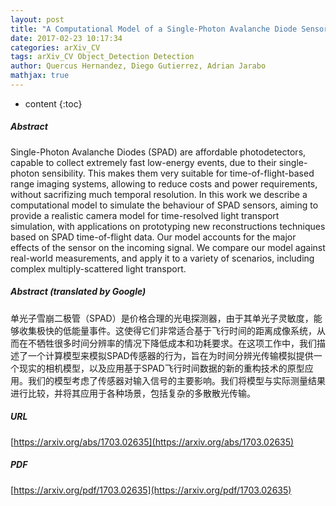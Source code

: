```yaml
---
layout: post
title: "A Computational Model of a Single-Photon Avalanche Diode Sensor for Transient Imaging"
date: 2017-02-23 10:17:34
categories: arXiv_CV
tags: arXiv_CV Object_Detection Detection
author: Quercus Hernandez, Diego Gutierrez, Adrian Jarabo
mathjax: true
---
```


* content
{:toc}

##### Abstract
Single-Photon Avalanche Diodes (SPAD) are affordable photodetectors, capable to collect extremely fast low-energy events, due to their single-photon sensibility. This makes them very suitable for time-of-flight-based range imaging systems, allowing to reduce costs and power requirements, without sacrifizing much temporal resolution. In this work we describe a computational model to simulate the behaviour of SPAD sensors, aiming to provide a realistic camera model for time-resolved light transport simulation, with applications on prototyping new reconstructions techniques based on SPAD time-of-flight data. Our model accounts for the major effects of the sensor on the incoming signal. We compare our model against real-world measurements, and apply it to a variety of scenarios, including complex multiply-scattered light transport.

##### Abstract (translated by Google)
单光子雪崩二极管（SPAD）是价格合理的光电探测器，由于其单光子灵敏度，能够收集极快的低能量事件。这使得它们非常适合基于飞行时间的距离成像系统，从而在不牺牲很多时间分辨率的情况下降低成本和功耗要求。在这项工作中，我们描述了一个计算模型来模拟SPAD传感器的行为，旨在为时间分辨光传输模拟提供一个现实的相机模型，以及应用基于SPAD飞行时间数据的新的重构技术的原型应用。我们的模型考虑了传感器对输入信号的主要影响。我们将模型与实际测量结果进行比较，并将其应用于各种场景，包括复杂的多散散光传输。

##### URL
[https://arxiv.org/abs/1703.02635](https://arxiv.org/abs/1703.02635)

##### PDF
[https://arxiv.org/pdf/1703.02635](https://arxiv.org/pdf/1703.02635)

